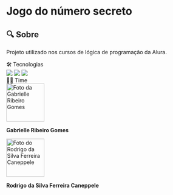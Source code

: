 <h1>Jogo do número secreto</h1> <h2>🔍 Sobre</h2> <p>Projeto utilizado nos cursos de lógica de programação da Alura.</p>
🛠️ Tecnologias
<div> <img src="https://img.shields.io/badge/HTML-239120?style=for-the-badge&logo=html5&logoColor=white"> <img src="https://img.shields.io/badge/CSS-239120?&style=for-the-badge&logo=css3&logoColor=white"> <img src="https://img.shields.io/badge/JavaScript-F7DF1E?style=for-the-badge&logo=javascript&logoColor=black"> </div>
👨‍💻 Time
<div> <img src="https://avatars.githubusercontent.com/u/32266030?v=4" width="100px;" alt="Foto da Gabrielle Ribeiro Gomes"/> <p><b>Gabrielle Ribeiro Gomes</b></p> </div> <div> <img src="https://avatars.githubusercontent.com/u/42476943?v=4" width="100px;" alt="Foto do Rodrigo da Silva Ferreira Caneppele"/> <p><b>Rodrigo da Silva Ferreira Caneppele</b></p> </div>
